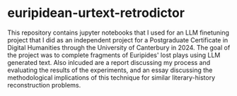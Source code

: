 # euripidean-urtext-retrodictor
This repository contains jupyter notebooks that I used for an LLM finetuning project that I did as an independent project for a Postgraduate Certificate in Digital Humanities through the University of Canterbury in 2024. The goal of the project was to complete fragments of Euripides' lost plays using LLM generated text. Also inlcuded are a report discussing my process and evaluating the results of the experiments, and an essay discussing the methodological implications of this technique for similar literary-history reconstruction problems.
